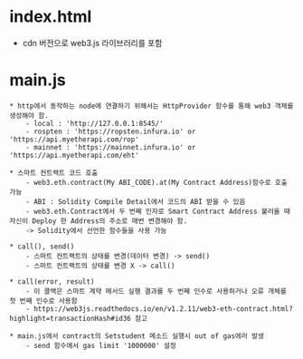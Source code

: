 # index.html
* cdn 버전으로 web3.js 라이브러리를 포함

# main.js
    * http에서 동작하는 node에 연결하기 위해서는 HttpProvider 함수를 통해 web3 객체를 생성해야 함.
        - local : 'http://127.0.0.1:8545/'
        - rospten : 'https://ropsten.infura.io' or 'https://api.myetherapi.com/rop'
        - mainnet : 'https://mainnet.infura.io' or 'https://api.myetherapi.com/eht'

    * 스마트 컨트랙트 코드 호출
        - web3.eth.contract(My ABI_CODE).at(My Contract Address)함수로 호출 가능
        - ABI : Solidity Compile Detail에서 코드의 ABI 받을 수 있음
        - web3.eth.Contract에서 두 번째 인자로 Smart Contract Address 불러올 때 자신이 Deploy 한 Address의 주소로 매번 변경해야 함.
        -> Solidity에서 선언한 함수들을 사용 가능

    * call(), send()
        - 스마트 컨트랙트의 상태를 변경(데이터 변경) -> send()
        - 스마트 컨트랙트의 상태를 변경 X -> call()
    
    * call(error, result)
        - 이 콜백은 스마트 계약 메서드 실행 결과를 두 번째 인수로 사용하거나 오류 개체를 첫 번째 인수로 사용함
        - https://web3js.readthedocs.io/en/v1.2.11/web3-eth-contract.html?highlight=transactionHash#id36 참고

    * main.js에서 contract의 Setstudent 메소드 실행시 out of gas에러 발생
        - send 함수에서 gas limit '1000000' 설정

